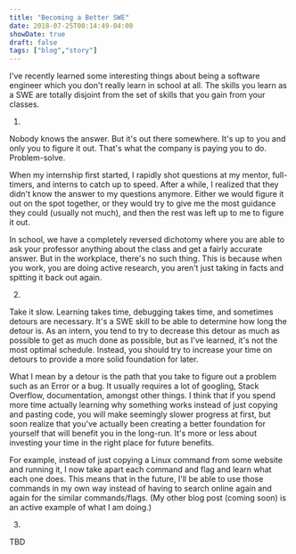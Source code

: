 ```yaml
---
title: "Becoming a Better SWE"
date: 2018-07-25T00:14:49-04:00
showDate: true
draft: false
tags: ["blog","story"]
---
```


I've recently learned some interesting things about being a software engineer which you don't really learn in school at all. The skills you learn as a SWE are totally disjoint from the set of skills that you gain from your classes.

1.
Nobody knows the answer. But it's out there somewhere. It's up to you and only you to figure it out. That's what the company is paying you to do. Problem-solve.

When my internship first started, I rapidly shot questions at my mentor, full-timers, and interns to catch up to speed. After a while, I realized that they didn't know the answer to my questions anymore. Either we would figure it out on the spot together, or they would try to give me the most guidance they could (usually not much), and then the rest was left up to me to figure it out.

In school, we have a completely reversed dichotomy where you are able to ask your professor anything about the class and get a fairly accurate answer. But in the workplace, there's no such thing. This is because when you work, you are doing active research, you aren't just taking in facts and spitting it back out again.

2.
Take it slow. Learning takes time, debugging takes time, and sometimes detours are necessary. It's a SWE skill to be able to determine how long the detour is. As an intern, you tend to try to decrease this detour as much as possible to get as much done as possible, but as I've learned, it's not the most optimal schedule. Instead, you should try to increase your time on detours to provide a more solid foundation for later.

What I mean by a detour is the path that you take to figure out a problem such as an Error or a bug. It usually requires a lot of googling, Stack Overflow, documentation, amongst other things. I think that if you spend more time actually learning why something works instead of just copying and pasting code, you will make seemingly slower progress at first, but soon realize that you've actually been creating a better foundation for yourself that will benefit you in the long-run. It's more or less about investing your time in the right place for future benefits.

For example, instead of just copying a Linux command from some website and running it, I now take apart each command and flag and learn what each one does. This means that in the future, I'll be able to use those commands in my own way instead of having to search online again and again for the similar commands/flags. (My other blog post (coming soon) is an active example of what I am doing.)

3.
TBD
